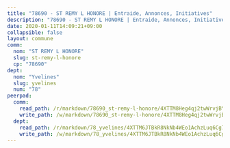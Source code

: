 ```yaml
---
title: "78690 - ST REMY L HONORE | Entraide, Annonces, Initiatives"
description: "78690 - ST REMY L HONORE | Entraide, Annonces, Initiatives"
date: 2020-01-11T14:09:21+09:00
collapsible: false
layout: commune
comm:
  nom: "ST REMY L HONORE"
  slug: st-remy-l-honore
  cp: "78690"
dept:
  nom: "Yvelines"
  slug: yvelines
  num: "78"
peerpad:
  comm:
    read_path: /r/markdown/78690_st-remy-l-honore/4XTTM8Heg4qj2twWrvjBYUmPL2dgHpKaW9JKM9z9N6zHAf9cs
    write_path: /w/markdown/78690_st-remy-l-honore/4XTTM8Heg4qj2twWrvjBYUmPL2dgHpKaW9JKM9z9N6zHAf9cs-K3TgUwxYnB55eeZUeQtX78fZoTAAKWBzkhBPyLcow9Y3nDhF84nt9FwWqfK5BUMKhXieEp9Zj4UidngJyGVQUsgbwgVxgiieXvTj7RrTFkdwvQNGVqr6s9jx3bHmttPMM58vtU5d
  dept:
    read_path: /r/markdown/78_yvelines/4XTTM6JTBkR8NkNb4WEo1AchzLuq6Cg73ydg7w9pErcQZA13p
    write_path: /w/markdown/78_yvelines/4XTTM6JTBkR8NkNb4WEo1AchzLuq6Cg73ydg7w9pErcQZA13p-K3TgUBFRQCPZwoWqJkunXeSjdgbtU3xzUSsui8DBc3rCTw6mbo4gNvfQRdE99JD3AnVW7fzseq687LKfGWCfAPajih5ByiZ3SpFz1r449oWaDnM5BHKZTbYtf6pEhRvzWbcazhrS
---
```


